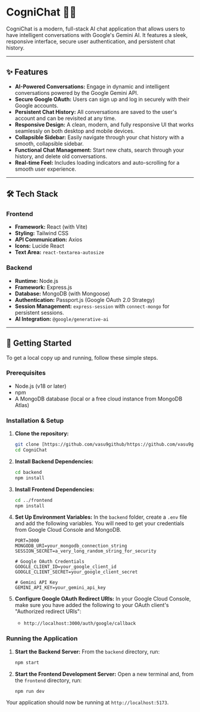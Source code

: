 # CogniChat 🧠💬

CogniChat is a modern, full-stack AI chat application that allows users to have intelligent conversations with Google's Gemini AI. It features a sleek, responsive interface, secure user authentication, and persistent chat history.

---

## ✨ Features

- **AI-Powered Conversations:** Engage in dynamic and intelligent conversations powered by the Google Gemini API.
- **Secure Google OAuth:** Users can sign up and log in securely with their Google accounts.
- **Persistent Chat History:** All conversations are saved to the user's account and can be revisited at any time.
- **Responsive Design:** A clean, modern, and fully responsive UI that works seamlessly on both desktop and mobile devices.
- **Collapsible Sidebar:** Easily navigate through your chat history with a smooth, collapsible sidebar.
- **Functional Chat Management:** Start new chats, search through your history, and delete old conversations.
- **Real-time Feel:** Includes loading indicators and auto-scrolling for a smooth user experience.

---

## 🛠️ Tech Stack

### Frontend
- **Framework:** React (with Vite)
- **Styling:** Tailwind CSS
- **API Communication:** Axios
- **Icons:** Lucide React
- **Text Area:** `react-textarea-autosize`

### Backend
- **Runtime:** Node.js
- **Framework:** Express.js
- **Database:** MongoDB (with Mongoose)
- **Authentication:** Passport.js (Google OAuth 2.0 Strategy)
- **Session Management:** `express-session` with `connect-mongo` for persistent sessions.
- **AI Integration:** `@google/generative-ai`

---

## 🚀 Getting Started

To get a local copy up and running, follow these simple steps.

### Prerequisites

- Node.js (v18 or later)
- npm
- A MongoDB database (local or a free cloud instance from MongoDB Atlas)

### Installation & Setup

1.  **Clone the repository:**
    ```sh
    git clone [https://github.com/vasu9github/https://github.com/vasu9github/CogniChat.git
    cd CogniChat
    ```

2.  **Install Backend Dependencies:**
    ```sh
    cd backend
    npm install
    ```

3.  **Install Frontend Dependencies:**
    ```sh
    cd ../frontend
    npm install
    ```

4.  **Set Up Environment Variables:**
    In the `backend` folder, create a `.env` file and add the following variables. You will need to get your credentials from Google Cloud Console and MongoDB.

    ```env
    PORT=3000
    MONGODB_URI=your_mongodb_connection_string
    SESSION_SECRET=a_very_long_random_string_for_security

    # Google OAuth Credentials
    GOOGLE_CLIENT_ID=your_google_client_id
    GOOGLE_CLIENT_SECRET=your_google_client_secret

    # Gemini API Key
    GEMINI_API_KEY=your_gemini_api_key
    ```

5.  **Configure Google OAuth Redirect URIs:**
    In your Google Cloud Console, make sure you have added the following to your OAuth client's "Authorized redirect URIs":
    - `http://localhost:3000/auth/google/callback`

### Running the Application

1.  **Start the Backend Server:**
    From the `backend` directory, run:
    ```sh
    npm start
    ```

2.  **Start the Frontend Development Server:**
    Open a new terminal and, from the `frontend` directory, run:
    ```sh
    npm run dev
    ```

Your application should now be running at `http://localhost:5173`.
